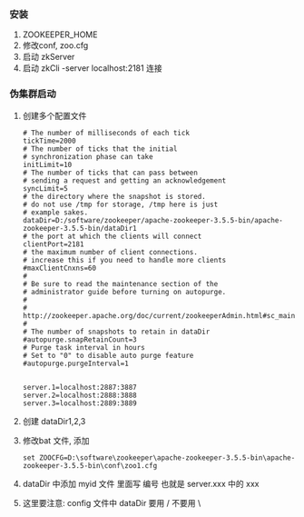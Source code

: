 ### 安装

1. ZOOKEEPER_HOME
2. 修改conf, zoo.cfg
3. 启动 zkServer
4. 启动 zkCli -server localhost:2181 连接

### 伪集群启动

1. 创建多个配置文件

   ```
   # The number of milliseconds of each tick
   tickTime=2000
   # The number of ticks that the initial 
   # synchronization phase can take
   initLimit=10
   # The number of ticks that can pass between 
   # sending a request and getting an acknowledgement
   syncLimit=5
   # the directory where the snapshot is stored.
   # do not use /tmp for storage, /tmp here is just 
   # example sakes.
   dataDir=D:/software/zookeeper/apache-zookeeper-3.5.5-bin/apache-zookeeper-3.5.5-bin/dataDir1
   # the port at which the clients will connect
   clientPort=2181
   # the maximum number of client connections.
   # increase this if you need to handle more clients
   #maxClientCnxns=60
   #
   # Be sure to read the maintenance section of the 
   # administrator guide before turning on autopurge.
   #
   # http://zookeeper.apache.org/doc/current/zookeeperAdmin.html#sc_maintenance
   #
   # The number of snapshots to retain in dataDir
   #autopurge.snapRetainCount=3
   # Purge task interval in hours
   # Set to "0" to disable auto purge feature
   #autopurge.purgeInterval=1
   
   
   server.1=localhost:2887:3887
   server.2=localhost:2888:3888
   server.3=localhost:2889:3889
   ```

2. 创建 dataDir1,2,3

3. 修改bat 文件, 添加 

   ```
   set ZOOCFG=D:\software\zookeeper\apache-zookeeper-3.5.5-bin\apache-zookeeper-3.5.5-bin\conf\zoo1.cfg
   
   ```

4. dataDir 中添加 myid 文件
  里面写 编号  也就是 server.xxx 中的 xxx

5. 这里要注意: config 文件中 dataDir 要用 / 不要用 \
